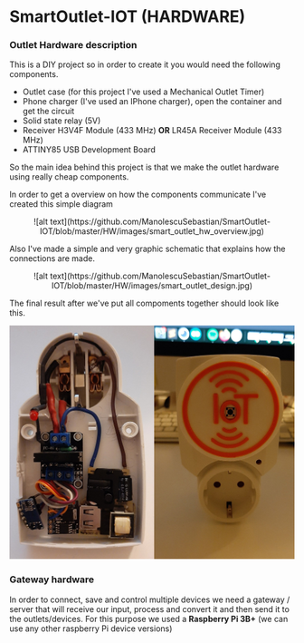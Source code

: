 # SmartOutlet-IOT (HARDWARE)

### Outlet Hardware description

This is a DIY project so in order to create it you would need the following components.
 * Outlet case (for this project I've used a Mechanical Outlet Timer)
 * Phone charger (I've used an IPhone charger), open the container and get the circuit
 * Solid state relay (5V)
 * Receiver H3V4F Module (433 MHz) <b>OR</b> LR45A Receiver Module (433 MHz)
 * ATTINY85 USB Development Board
 
 So the main idea behind this project is that we make the outlet hardware using really cheap components.
 
 In order to get a overview on how the components communicate I've created this simple diagram 
 <center>![alt text](https://github.com/ManolescuSebastian/SmartOutlet-IOT/blob/master/HW/images/smart_outlet_hw_overview.jpg)</center>
 
 Also I've made a simple and very graphic schematic that explains how the connections are made.
<center> ![alt text](https://github.com/ManolescuSebastian/SmartOutlet-IOT/blob/master/HW/images/smart_outlet_design.jpg)</center>
 
 
 The final result after we've put all compoments together should look like this.
 
  ![alt text](https://github.com/ManolescuSebastian/SmartOutlet-IOT/blob/master/HW/images/outlet_result_01.jpg)
 
 
 ### Gateway hardware
 
 In order to connect, save and control multiple devices we need a gateway / server that will receive our input, process and convert it and then send it to the outlets/devices.
 For this purpose we used a <b>Raspberry Pi 3B+</b> (we can use any other raspberry Pi device versions)

